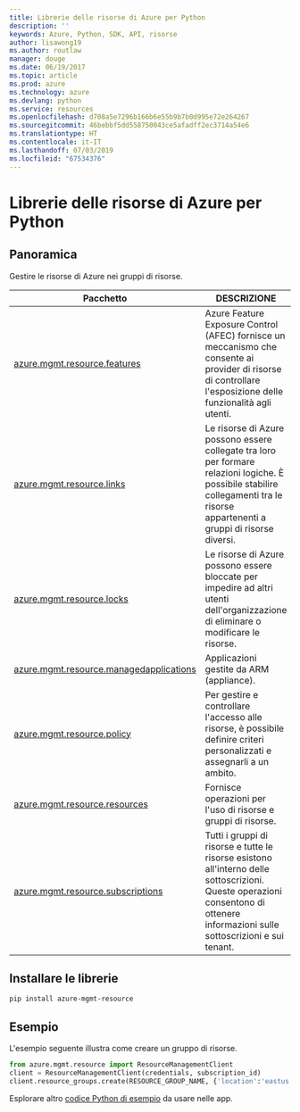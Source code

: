 ```yaml
---
title: Librerie delle risorse di Azure per Python
description: ''
keywords: Azure, Python, SDK, API, risorse
author: lisawong19
ms.author: routlaw
manager: douge
ms.date: 06/19/2017
ms.topic: article
ms.prod: azure
ms.technology: azure
ms.devlang: python
ms.service: resources
ms.openlocfilehash: d708a5e7296b166b6e55b9b7b0d995e72e264267
ms.sourcegitcommit: 46bebbf5dd558750043ce5afadff2ec3714a54e6
ms.translationtype: HT
ms.contentlocale: it-IT
ms.lasthandoff: 07/03/2019
ms.locfileid: "67534376"
---
```

# <a name="azure-resources-libraries-for-python"></a>Librerie delle risorse di Azure per Python 

## <a name="overview"></a>Panoramica 
Gestire le risorse di Azure nei gruppi di risorse.

| Pacchetto  |  DESCRIZIONE |
|---|---|
|[azure.mgmt.resource.features][1]|Azure Feature Exposure Control (AFEC) fornisce un meccanismo che consente ai provider di risorse di controllare l'esposizione delle funzionalità agli utenti.|
|[azure.mgmt.resource.links][2]|Le risorse di Azure possono essere collegate tra loro per formare relazioni logiche. È possibile stabilire collegamenti tra le risorse appartenenti a gruppi di risorse diversi.|
|[azure.mgmt.resource.locks][3]|Le risorse di Azure possono essere bloccate per impedire ad altri utenti dell'organizzazione di eliminare o modificare le risorse.|
|[azure.mgmt.resource.managedapplications][4]|Applicazioni gestite da ARM (appliance).|
|[azure.mgmt.resource.policy][5]|Per gestire e controllare l'accesso alle risorse, è possibile definire criteri personalizzati e assegnarli a un ambito.|
|[azure.mgmt.resource.resources][6]| Fornisce operazioni per l'uso di risorse e gruppi di risorse.|
|[azure.mgmt.resource.subscriptions][7]|Tutti i gruppi di risorse e tutte le risorse esistono all'interno delle sottoscrizioni. Queste operazioni consentono di ottenere informazioni sulle sottoscrizioni e sui tenant.|

[1]: /python/api/azure.mgmt.resource.features
[2]: /python/api/azure.mgmt.resource.links
[3]: /python/api/azure.mgmt.resource.locks
[4]: /python/api/azure.mgmt.resource.managedapplications
[5]: /python/api/azure.mgmt.resource.policy
[6]: /python/api/azure.mgmt.resource.resources
[7]: /python/api/azure.mgmt.resource.subscriptions

## <a name="install-the-libraries"></a>Installare le librerie 
```bash
pip install azure-mgmt-resource
```

## <a name="example"></a>Esempio
L'esempio seguente illustra come creare un gruppo di risorse. 

```python
from azure.mgmt.resource import ResourceManagementClient
client = ResourceManagementClient(credentials, subscription_id)
client.resource_groups.create(RESOURCE_GROUP_NAME, {'location':'eastus'})
```

Esplorare altro [codice Python di esempio](https://azure.microsoft.com/resources/samples/?platform=python) da usare nelle app. 